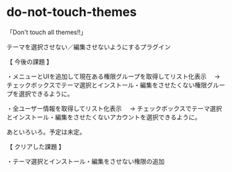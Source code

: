 do-not-touch-themes
===================

「Don't touch all themes!!」

テーマを選択させない／編集させないようにするプラグイン

【 今後の課題 】

・メニューとUIを追加して現在ある権限グループを取得してリスト化表示
　→ チェックボックスでテーマ選択とインストール・編集をさせたくない権限グループを選択できるように。

・全ユーザー情報を取得してリスト化表示
　→ チェックボックスでテーマ選択とインストール・編集をさせたくないアカウントを選択できるように。

あといろいろ。予定は未定。

【 クリアした課題 】

・テーマ選択とインストール・編集をさせない権限の追加